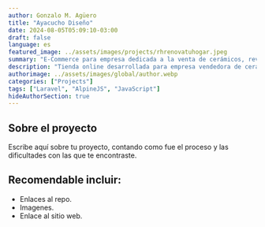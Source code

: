 ```yaml
---
author: Gonzalo M. Agüero
title: "Ayacucho Diseño"
date: 2024-08-05T05:09:10-03:00
draft: false
language: es
featured_image: ../assets/images/projects/rhrenovatuhogar.jpeg
summary: "E-Commerce para empresa dedicada a la venta de cerámicos, revestimientos, porcelanatos y productos similares."
description: "Tienda online desarrollada para empresa vendedora de cerámicos, revestimientos, etc."
authorimage: ../assets/images/global/author.webp
categories: ["Projects"]
tags: ["Laravel", "AlpineJS", "JavaScript"]
hideAuthorSection: true
---
```

## Sobre el proyecto
Escribe aquí sobre tu proyecto, contando como fue el proceso y las dificultades con las que te encontraste.
## Recomendable incluir:
- Enlaces al repo.
- Imagenes.
- Enlace al sitio web.

